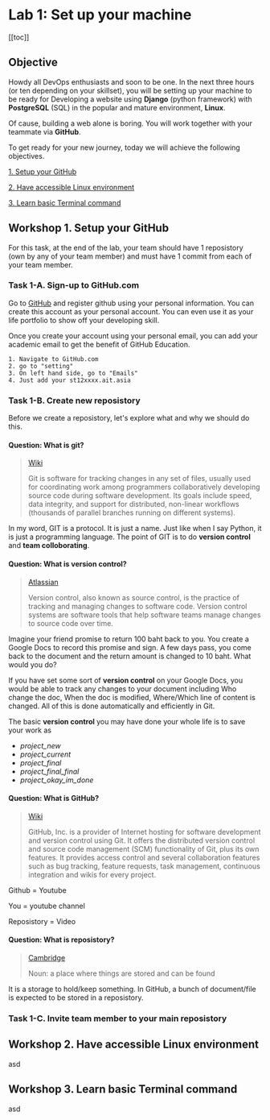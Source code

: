 # Lab 1: Set up your machine

[[toc]]

## Objective

Howdy all DevOps enthusiasts and soon to be one. In the next three hours (or ten depending on your skillset), you will be setting up your machine to be ready for Developing a website using **Django** (python framework) with **PostgreSQL** (SQL) in the popular and mature environment, **Linux**.

Of cause, building a web alone is boring. You will work together with your teammate via **GitHub**.

To get ready for your new journey, today we will achieve the following objectives.

[1. Setup your GitHub](#01-setup-your-github)

[2. Have accessible Linux environment](#02-have-accessible-linux-environment)

[3. Learn basic Terminal command](#03-learn-basic-terminal-command)

## Workshop 1. Setup your GitHub

For this task, at the end of the lab, your team should have 1 reposistory (own by any of your team member) and must have 1 commit from each of your team member.

### Task 1-A. Sign-up to GitHub.com

Go to [GitHub](www.github.com) and register github using your personal information. You can create this account as your personal account. You can even use it as your life portfolio to show off your developing skill.

Once you create your account using your personal email, you can add your academic email to get the benefit of GitHub Education.

```text
1. Navigate to GitHub.com
2. go to "setting"
3. On left hand side, go to "Emails"
4. Just add your st12xxxx.ait.asia
```

### Task 1-B. Create new reposistory

Before we create a reposistory, let's explore what and why we should do this.

#### Question: What is git?

> [Wiki](https://en.wikipedia.org/wiki/Git)
>
> Git is software for tracking changes in any set of files, usually used for coordinating work among programmers collaboratively developing source code during software development. Its goals include speed, data integrity, and support for distributed, non-linear workflows (thousands of parallel branches running on different systems).
  
In my word, GIT is a protocol. It is just a name. Just like when I say Python, it is just a programming language. The point of GIT is to do **version control** and **team colloborating**.

#### Question: What is version control?

> [Atlassian](https://www.atlassian.com/git/tutorials/what-is-version-control)
>
> Version control, also known as source control, is the practice of tracking and managing changes to software code. Version control systems are software tools that help software teams manage changes to source code over time.

Imagine your friend promise to return 100 baht back to you. You create a Google Docs to record this promise and sign. A few days pass, you come back to the document and the return amount is changed to 10 baht. What would you do?

If you have set some sort of **version control** on your Google Docs, you would be able to track any changes to your document including Who change the doc, When the doc is modified, Where/Which line of content is changed. All of this is done automatically and efficiently in Git.

The basic **version control** you may have done your whole life is to save your work as

- *project_new*
- *project_current*
- *project_final*
- *project_final_final*
- *project_okay_im_done*

#### Question: What is GitHub?

> [Wiki](https://en.wikipedia.org/wiki/GitHub)
>
> GitHub, Inc. is a provider of Internet hosting for software development and version control using Git. It offers the distributed version control and source code management (SCM) functionality of Git, plus its own features. It provides access control and several collaboration features such as bug tracking, feature requests, task management, continuous integration and wikis for every project.

Github = Youtube

You = youtube channel

Reposistory = Video

#### Question: What is reposistory?

> [Cambridge](https://dictionary.cambridge.org/dictionary/english/repository)
>
> Noun: a place where things are stored and can be found

It is a storage to hold/keep something. In GitHub, a bunch of document/file is expected to be stored in a reposistory.

### Task 1-C. Invite team member to your main reposistory

## Workshop 2. Have accessible Linux environment

asd

## Workshop 3. Learn basic Terminal command

asd
